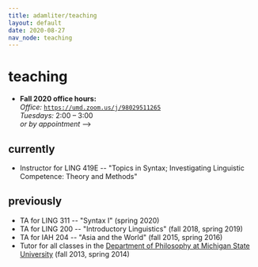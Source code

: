```yaml
---
title: adamliter/teaching
layout: default
date: 2020-08-27
nav_node: teaching
---
```


# teaching

<ul>
  <li>
    <strong>
      Fall 2020 office hours:
    </strong>
    <br />
    <em>
      Office:
    </em>
    <a href="https://umd.zoom.us/j/98029511265"><code>https://umd.zoom.us/j/98029511265</code></a>
    <br />
    <em>
      Tuesdays:
    </em>
    2:00 – 3:00
    <br />
    <em>
      or by appointment
    </em> -->
  </li>
</ul>

## currently

- Instructor for LING 419E -- "Topics in Syntax; Investigating Linguistic Competence: Theory and Methods"

## previously

- TA for LING 311 -- "Syntax I" (spring 2020)
- TA for LING 200 -- "Introductory Linguistics" (fall 2018, spring 2019)
- TA for IAH 204 -- "Asia and the World" (fall 2015, spring 2016)
- Tutor for all classes in the [Department of Philosophy at Michigan State University][msu-philosophy] (fall 2013, spring 2014)

[office]: http://maps.msu.edu/interactive/index.php?location=wh
[msu-philosophy]: http://philosophy.msu.edu/
